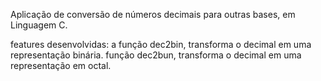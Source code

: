 Aplicação de conversão de números decimais para outras bases, em Linguagem C.

features desenvolvidas:
a função dec2bin, transforma o decimal em uma representação binária.
função dec2bun, transforma o decimal em uma representação em octal.